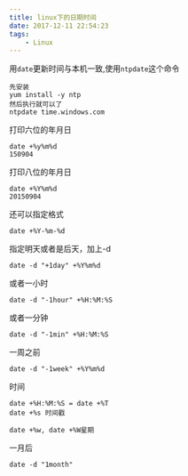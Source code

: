 ```yaml
---
title: linux下的日期时间
date: 2017-12-11 22:54:23
tags:
	- Linux
---
```

用`date`更新时间与本机一致,使用`ntpdate`这个命令  
	
	先安装
	yum install -y ntp
	然后执行就可以了
	ntpdate time.windows.com

打印六位的年月日
	
	date +%y%m%d
	150904
<!-- more -->
打印八位的年月日

	date +%Y%m%d
	20150904

还可以指定格式
	
	date +%Y-%m-%d

指定明天或者是后天，加上-d
	
	date -d "+1day" +%Y%m%d

或者一小时
	
	date -d "-1hour" +%H:%M:%S

或者一分钟
	
	date -d "-1min" +%H:%M:%S

一周之前

	date -d "-1week" +%Y%m%d

时间
	
	date +%H:%M:%S = date +%T
	date +%s 时间戳

	date +%w, date +%W星期

一月后
	
	date -d "1month"